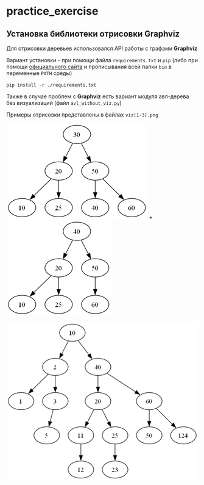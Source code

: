 # practice_exercise

## Установка библиотеки отрисовки Graphviz

Для отрисовки деревьев использовался API работы с графами **Graphviz**

Вариант установки - при помощи файла ```requirements.txt``` и ```pip``` (либо при помощи [официального сайта](https://graphviz.org/download/) и прописывания всей папки ```bin``` в переменные ```PATH``` среды)

```
pip install -r ./requirements.txt
```

Также в случае проблем с **Graphviz** есть вариант модуля авл-дерева без визуализаций (файл ```avl_without_viz.py```)

Примеры отрисовки представлены в файлах ```viz[1-3].png```

![AAAAAA](https://github.com/t33nsy/practice_exercise/blob/main/viz1.png)
+
![AAAAAA](https://github.com/t33nsy/practice_exercise/blob/main/viz2.png)

![AAAAAA](https://github.com/t33nsy/practice_exercise/blob/main/viz3.png)